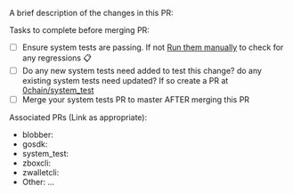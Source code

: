 A brief description of the changes in this PR:


Tasks to complete before merging PR:
- [ ]  Ensure system tests are passing. If not [Run them manually](https://github.com/0chain/zboxcli/actions/workflows/system_tests.yml) to check for any regressions :clipboard:
- [ ]  Do any new system tests need added to test this change? do any existing system tests need updated? If so create a PR at [0chain/system_test](https://github.com/0chain/system_test)
- [ ]  Merge your system tests PR to master AFTER merging this PR

Associated PRs (Link as appropriate):
- blobber:
- gosdk:
- system_test:
- zboxcli:
- zwalletcli:
- Other: ...